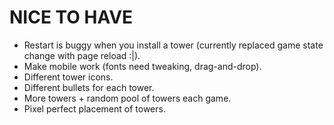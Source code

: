 # NICE TO HAVE
- Restart is buggy when you install a tower (currently replaced game state change with page reload :|).
- Make mobile work (fonts need tweaking, drag-and-drop).
- Different tower icons.
- Different bullets for each tower.
- More towers + random pool of towers each game.
- Pixel perfect placement of towers.
